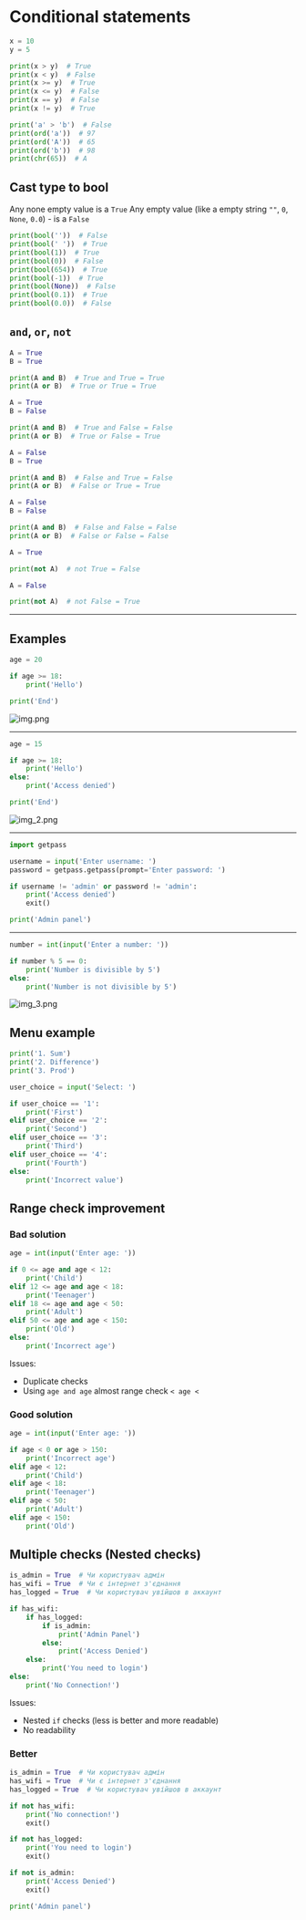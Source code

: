 # Conditional statements

```python
x = 10
y = 5

print(x > y)  # True
print(x < y)  # False
print(x >= y)  # True
print(x <= y)  # False
print(x == y)  # False
print(x != y)  # True
```

```python
print('a' > 'b')  # False
print(ord('a'))  # 97
print(ord('A'))  # 65
print(ord('b'))  # 98
print(chr(65))  # A
```

## Cast type to bool

Any none empty value is a ```True```
Any empty value (like a empty string ```""```, ```0```, ```None```, ```0.0```) - is a ```False```

```python
print(bool(''))  # False
print(bool(' '))  # True
print(bool(1))  # True
print(bool(0))  # False
print(bool(654))  # True
print(bool(-1))  # True
print(bool(None))  # False
print(bool(0.1))  # True
print(bool(0.0))  # False
```

## ```and```, ```or```, ```not```

```python
A = True
B = True

print(A and B)  # True and True = True
print(A or B)  # True or True = True

A = True
B = False

print(A and B)  # True and False = False
print(A or B)  # True or False = True

A = False
B = True

print(A and B)  # False and True = False
print(A or B)  # False or True = True

A = False
B = False

print(A and B)  # False and False = False
print(A or B)  # False or False = False

A = True

print(not A)  # not True = False

A = False

print(not A)  # not False = True
```

---

## Examples

```python
age = 20

if age >= 18:
    print('Hello')

print('End')
```

![img.png](img%2Fimg.png)

---

```python
age = 15

if age >= 18:
    print('Hello')
else:
    print('Access denied')

print('End')
```

![img_2.png](img%2Fimg_2.png)

---

```python
import getpass

username = input('Enter username: ')
password = getpass.getpass(prompt='Enter password: ')

if username != 'admin' or password != 'admin':
    print('Access denied')
    exit()

print('Admin panel')
```

---

```python
number = int(input('Enter a number: '))

if number % 5 == 0:
    print('Number is divisible by 5')
else:
    print('Number is not divisible by 5')
```

![img_3.png](img%2Fimg_3.png)

## Menu example

```python
print('1. Sum')
print('2. Difference')
print('3. Prod')

user_choice = input('Select: ')

if user_choice == '1':
    print('First')
elif user_choice == '2':
    print('Second')
elif user_choice == '3':
    print('Third')
elif user_choice == '4':
    print('Fourth')
else:
    print('Incorrect value')
```

## Range check improvement

### Bad solution

```python
age = int(input('Enter age: '))

if 0 <= age and age < 12:
    print('Child')
elif 12 <= age and age < 18:
    print('Teenager')
elif 18 <= age and age < 50:
    print('Adult')
elif 50 <= age and age < 150:
    print('Old')
else:
    print('Incorrect age')
```

Issues:

- Duplicate checks
- Using ```age and age``` almost range check ```< age <```

### Good solution

```python
age = int(input('Enter age: '))

if age < 0 or age > 150:
    print('Incorrect age')
elif age < 12:
    print('Child')
elif age < 18:
    print('Teenager')
elif age < 50:
    print('Adult')
elif age < 150:
    print('Old')
```

## Multiple checks (Nested checks)

```python
is_admin = True  # Чи користувач адмін
has_wifi = True  # Чи є інтернет з'єднання
has_logged = True  # Чи користувач увійшов в аккаунт

if has_wifi:
    if has_logged:
        if is_admin:
            print('Admin Panel')
        else:
            print('Access Denied')
    else:
        print('You need to login')
else:
    print('No Connection!')
```

Issues:

- Nested ```if``` checks (less is better and more readable)
- No readability

### Better
```python
is_admin = True  # Чи користувач адмін
has_wifi = True  # Чи є інтернет з'єднання
has_logged = True  # Чи користувач увійшов в аккаунт

if not has_wifi:
    print('No connection!')
    exit()

if not has_logged:
    print('You need to login')
    exit()

if not is_admin:
    print('Access Denied')
    exit()

print('Admin panel')
```
